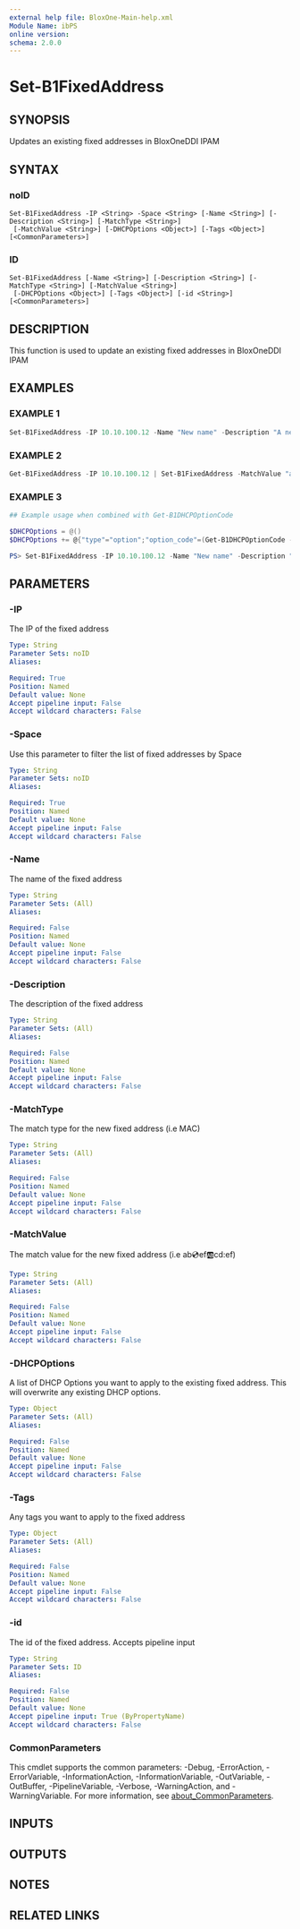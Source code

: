 ```yaml
---
external help file: BloxOne-Main-help.xml
Module Name: ibPS
online version:
schema: 2.0.0
---
```


# Set-B1FixedAddress

## SYNOPSIS
Updates an existing fixed addresses in BloxOneDDI IPAM

## SYNTAX

### noID
```
Set-B1FixedAddress -IP <String> -Space <String> [-Name <String>] [-Description <String>] [-MatchType <String>]
 [-MatchValue <String>] [-DHCPOptions <Object>] [-Tags <Object>] [<CommonParameters>]
```

### ID
```
Set-B1FixedAddress [-Name <String>] [-Description <String>] [-MatchType <String>] [-MatchValue <String>]
 [-DHCPOptions <Object>] [-Tags <Object>] [-id <String>] [<CommonParameters>]
```

## DESCRIPTION
This function is used to update an existing fixed addresses in BloxOneDDI IPAM

## EXAMPLES

### EXAMPLE 1
```powershell
Set-B1FixedAddress -IP 10.10.100.12 -Name "New name" -Description "A new description"
```

### EXAMPLE 2
```powershell
Get-B1FixedAddress -IP 10.10.100.12 | Set-B1FixedAddress -MatchValue "ab:cd:ef:ab:cd:ef"
```

### EXAMPLE 3
```powershell
## Example usage when combined with Get-B1DHCPOptionCode

$DHCPOptions = @()
$DHCPOptions += @{"type"="option";"option_code"=(Get-B1DHCPOptionCode -Name "routers").id;"option_value"="10.10.100.1";}

PS> Set-B1FixedAddress -IP 10.10.100.12 -Name "New name" -Description "A new description" -DHCPOptions $DHCPOptions
```

## PARAMETERS

### -IP
The IP of the fixed address

```yaml
Type: String
Parameter Sets: noID
Aliases:

Required: True
Position: Named
Default value: None
Accept pipeline input: False
Accept wildcard characters: False
```

### -Space
Use this parameter to filter the list of fixed addresses by Space

```yaml
Type: String
Parameter Sets: noID
Aliases:

Required: True
Position: Named
Default value: None
Accept pipeline input: False
Accept wildcard characters: False
```

### -Name
The name of the fixed address

```yaml
Type: String
Parameter Sets: (All)
Aliases:

Required: False
Position: Named
Default value: None
Accept pipeline input: False
Accept wildcard characters: False
```

### -Description
The description of the fixed address

```yaml
Type: String
Parameter Sets: (All)
Aliases:

Required: False
Position: Named
Default value: None
Accept pipeline input: False
Accept wildcard characters: False
```

### -MatchType
The match type for the new fixed address (i.e MAC)

```yaml
Type: String
Parameter Sets: (All)
Aliases:

Required: False
Position: Named
Default value: None
Accept pipeline input: False
Accept wildcard characters: False
```

### -MatchValue
The match value for the new fixed address (i.e ab:cd:ef:ab:cd:ef)

```yaml
Type: String
Parameter Sets: (All)
Aliases:

Required: False
Position: Named
Default value: None
Accept pipeline input: False
Accept wildcard characters: False
```

### -DHCPOptions
A list of DHCP Options you want to apply to the existing fixed address.
This will overwrite any existing DHCP options.

```yaml
Type: Object
Parameter Sets: (All)
Aliases:

Required: False
Position: Named
Default value: None
Accept pipeline input: False
Accept wildcard characters: False
```

### -Tags
Any tags you want to apply to the fixed address

```yaml
Type: Object
Parameter Sets: (All)
Aliases:

Required: False
Position: Named
Default value: None
Accept pipeline input: False
Accept wildcard characters: False
```

### -id
The id of the fixed address.
Accepts pipeline input

```yaml
Type: String
Parameter Sets: ID
Aliases:

Required: False
Position: Named
Default value: None
Accept pipeline input: True (ByPropertyName)
Accept wildcard characters: False
```

### CommonParameters
This cmdlet supports the common parameters: -Debug, -ErrorAction, -ErrorVariable, -InformationAction, -InformationVariable, -OutVariable, -OutBuffer, -PipelineVariable, -Verbose, -WarningAction, and -WarningVariable. For more information, see [about_CommonParameters](http://go.microsoft.com/fwlink/?LinkID=113216).

## INPUTS

## OUTPUTS

## NOTES

## RELATED LINKS
